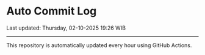 # Auto Commit Log

Last updated: Thursday, 02-10-2025 19:26 WIB

---

This repository is automatically updated every hour using GitHub Actions.

